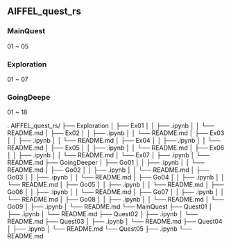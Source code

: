 ## AIFFEL_quest_rs
### MainQuest
01 ~ 05
### Exploration
01 ~ 07
### GoingDeepe
01 ~ 18

.
AIFFEL_quest_rs/
├── Exploration
│   ├── Ex01
│   │   ├── .ipynb
│   │   └── README.md
│   ├── Ex02
│   │   ├── .ipynb
│   │   └── README.md
│   ├── Ex03
│   │   ├── .ipynb
│   │   └── README.md
│   ├── Ex04
│   │   ├── .ipynb
│   │   └── README.md
│   ├── Ex05
│   │   ├── .ipynb
│   │   └── README.md
│   ├── Ex06
│   │   ├── .ipynb
│   │   └── README.md
│   └── Ex07
│       ├── .ipynb
│       └── README.md
├── GoingDeeper
│   ├── Go01
│   │   ├── .ipynb
│   │   └── README.md
│   ├── Go02
│   │   ├── .ipynb
│   │   └── README.md
│   ├── Go03
│   │   ├── .ipynb
│   │   └── README.md
│   ├── Go04
│   │   ├── .ipynb
│   │   └── README.md
│   ├── Go05
│   │   ├── .ipynb
│   │   └── README.md
│   ├── Go06
│   │   ├── .ipynb
│   │   └── README.md
│   ├── Go07
│   │   ├── .ipynb
│   │   └── README.md
│   ├── Go08
│   │   ├── .ipynb
│   │   └── README.md
│   └── Go09
│       ├── .ipynb
│       └── README.md
└── MainQuest
    ├── Quest01
    │   ├── .ipynb
    │   └── README.md
    ├── Quest02
    │   ├── .ipynb
    │   └── README.md
    ├── Quest03
    │   ├── .ipynb
    │   └── README.md
    ├── Quest04
    │   ├── .ipynb
    │   └── README.md
    └── Quest05
        ├── .ipynb
        └── README.md
